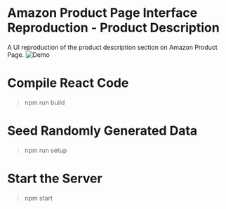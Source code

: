 # Amazon Product Page Interface Reproduction - Product Description
A UI reproduction of the product description section on Amazon Product Page.
![Demo](http://g.recordit.co/guicBLqGVT.gif)

# Compile React Code
> npm run build

# Seed Randomly Generated Data
> npm run setup

# Start the Server
> npm start

